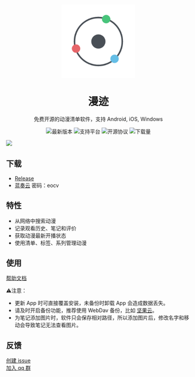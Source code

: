 

<div align="center">
  <img width="200" src="./assets/images/logo-round.png" alt="漫迹"/>
</div>

<h1 align="center">漫迹</h1>

<p align="center">免费开源的动漫清单软件，支持 Android, iOS, Windows</p>

<div align="center">

![最新版本](https://img.shields.io/github/v/release/linyi102/anime_trace) ![支持平台](https://img.shields.io/badge/support%20platform-android%20%7C%20ios%20%7C%20window-green) ![开源协议](https://img.shields.io/github/license/linyi102/anime_trace) ![下载量](https://img.shields.io/github/downloads/linyi102/anime_trace/total)

</div>

![](./assets/images/example-android.png)

## 下载

- [Release](https://github.com/linyi102/anime_trace/releases/latest)
- [蓝奏云](https://wwc.lanzouw.com/b01uyqcrg?password=eocv) 密码：eocv

## 特性

- 从网络中搜索动漫
- 记录观看历史、笔记和评价
- 获取动漫最新开播状态
- 使用清单、标签、系列管理动漫

## 使用
[帮助文档](https://www.yuque.com/linyi517/fzfxr0)

⚠️注意：
- 更新 App 时可直接覆盖安装，未备份时卸载 App 会造成数据丢失。
- 请及时开启备份功能，推荐使用 WebDav 备份，比如 [坚果云](https://help.jianguoyun.com/?p=2064)。
- 为笔记添加图片时，软件只会保存相对路径，所以添加图片后，修改名字和移动会导致笔记无法查看图片。

## 反馈

[创建 issue](https://github.com/linyi102/anime_trace/issues/new)
<br>
[加入 qq 群](https://qun.qq.com/universal-share/share?ac=1&authKey=%2Bi9VFwcCiXfXzhBlt4ac%2Bt51fbGLQIUcNc2C9D7spE7ftJ1ll60Rs722S8sdssJc&busi_data=eyJncm91cENvZGUiOiI0MTQyMjY5MDgiLCJ0b2tlbiI6IktqdkdtcS9DRTkrblgyQ2RXUEYyRytTeUUxeUJaQjdSV2FsWVdpVndXaTB5eEtIcmQ5Z2s4b05wU3VObUNzdzkiLCJ1aW4iOiIxMTU4MDI5MjcxIn0%3D&data=HvhcClj3Y226xhTZer9EeSJBySGTZzuo296fAiXAxzD88nTPH6Zs-L1UNpAjQ9PsOxVrRJqg2mxv-_GHEZiBOQ&svctype=4&tempid=h5_group_info)
